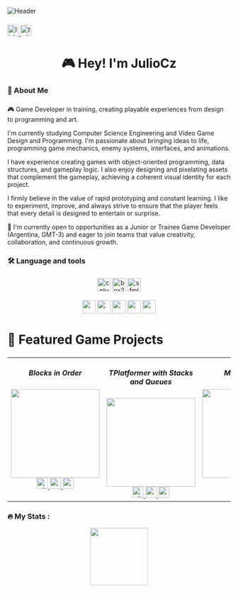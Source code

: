 ![Header](https://i.pinimg.com/736x/90/5d/75/905d75ddceb4fd24a3f3618d9e55405f.jpg)
###

<div align="left">
  <a href="https://www.linkedin.com/in/julio-c%C3%A9sar-rodriguez-346130248" target="_blank">
    <img src="https://img.shields.io/static/v1?message=LinkedIn&logo=linkedin&label=&color=0077B5&logoColor=white&labelColor=&style=for-the-badge" height="25" alt="linkedin logo"  />
  </a>
  <a href="https://x.com/JulioCzPrograma" target="_blank">
    <img src="https://img.shields.io/static/v1?message=Twitter&logo=twitter&label=&color=1DA1F2&logoColor=white&labelColor=&style=for-the-badge" height="25" alt="twitter logo"  />
  </a>
</div>

###

<h1 align="center">🎮 Hey! I'm JulioCz</h1>

###

<h3 align="left">👾 About Me</h3>

###

<p align="left">
🎮 Game Developer in training, creating playable experiences from design to programming and art.

I'm currently studying Computer Science Engineering and Video Game Design and Programming. I'm passionate about bringing ideas to life, programming game mechanics, enemy systems, interfaces, and animations.

I have experience creating games with object-oriented programming, data structures, and gameplay logic. I also enjoy designing and pixelating assets that complement the gameplay, achieving a coherent visual identity for each project.
  
I firmly believe in the value of rapid prototyping and constant learning. I like to experiment, improve, and always strive to ensure that the player feels that every detail is designed to entertain or surprise.

📌 I'm currently open to opportunities as a Junior or Trainee Game Developer (Argentina, GMT-3) and eager to join teams that value creativity, collaboration, and continuous growth.

</p>

###

<h3 align="left">🛠 Language and tools</h3>

###


###

<div align="center">
  <img src="https://cdn.jsdelivr.net/gh/devicons/devicon/icons/cplusplus/cplusplus-original.svg" width="30" height="30" alt="cplusplus logo" />
  <img src="https://upload.wikimedia.org/wikipedia/commons/thumb/9/95/Box2D_logo.svg/123px-Box2D_logo.svg.png" width="30" height="30" alt="box2d logo" />
  <img src="https://www.sfml-dev.org/download/goodies/sfml-icon-mini.png" width="30" height="30" alt="sfml logo" />
</div>

<br>

<div align="center">
  <img src="https://cdn.jsdelivr.net/gh/devicons/devicon/icons/html5/html5-original.svg"width="30" height="30" />
  <img src="https://cdn.jsdelivr.net/gh/devicons/devicon/icons/css3/css3-original.svg" width="30" height="30"" />
  <img src="https://cdn.jsdelivr.net/gh/devicons/devicon/icons/javascript/javascript-original.svg" width="30" height="30"" />
  <img src="https://cdn.jsdelivr.net/gh/devicons/devicon/icons/typescript/typescript-original.svg" width="30" height="30" />
  <img src="https://cdn.jsdelivr.net/gh/devicons/devicon/icons/react/react-original.svg" width="30" height="30" />
</div>

###

###

<h1 align="left">🚀 Featured Game Projects</h1>

###

<table>
  <tr>
    <td align="center" valign="top">
      <h5>Blocks in Order</h5>
      <img height="200" src="https://img.youtube.com/vi/hfRFodu96G0/0.jpg" />
      <div>
        <a href="https://github.com/JulioCz36/TP1-Part2-ProgrVJ-I" target="_blank">
          <img src="https://github.githubassets.com/assets/GitHub-Mark-ea2971cee799.png" width="25" height="25" alt="github logo" />
        </a>
        <a href="https://www.youtube.com/watch?v=hfRFodu96G0" target="_blank">
          <img src="https://img.shields.io/static/v1?message=Demo&label=&color=D14836&labelColor=&style=for-the-badge" height="25" />
        </a>
        <a href="https://juliocz36.itch.io/blocks-in-order" target="_blank">
          <img src="https://img.shields.io/static/v1?message=Download&label=&color=9146FF&labelColor=&style=for-the-badge" height="25" />
        </a>  
      </div>
    </td>
    <td align="center" valign="top">
      <h5>TPlatformer with Stacks and Queues</h5>
      <img height="200" src="https://img.youtube.com/vi/468tXj5txqs/0.jpg" />
      <div>
        <a href="https://github.com/JulioCz36/TP2-ProgrVJ-I" target="_blank">
          <img src="https://github.githubassets.com/assets/GitHub-Mark-ea2971cee799.png" width="25" height="25" alt="github logo" />
        </a>
        <a href="https://www.youtube.com/watch?v=468tXj5txqs" target="_blank">
          <img src="https://img.shields.io/static/v1?message=Demo&label=&color=D14836&labelColor=&style=for-the-badge" height="25" />
        </a>
        <a href="https://juliocz36.itch.io/platformer-stacks-queues" target="_blank">
          <img src="https://img.shields.io/static/v1?message=Download&label=&color=9146FF&labelColor=&style=for-the-badge" height="25" />
        </a>  
      </div>
    </td>
    <td align="center" valign="top">
      <h5>Music Player</h5>
      <img height="200" src="https://csyxkpbavpcrhwqhcpyy.supabase.co/storage/v1/object/public/challenges/36/challenge-36-thumbnail" />
      <div>
        <a href="https://github.com/JulioCz36/music-player-JS" target="_blank">
          <img src="https://github.githubassets.com/assets/GitHub-Mark-ea2971cee799.png" width="25" height="25" alt="github logo" />
        </a>
        <a href="https://music-player-jss-s.netlify.app" target="_blank">
          <img src="https://img.shields.io/static/v1?message=Demo&label=&color=D14836&labelColor=&style=for-the-badge" height="25" />
        </a>
      </div>
    </td>
  </tr>
</table> 

###

<h3 align="left">🔥   My Stats :</h3>
<div align="center">
  <img src="https://github-readme-stats.vercel.app/api/top-langs/?username=JulioCz36&layout=compact&theme=dracula&hide_border=true" height="130" />
</div>

###

